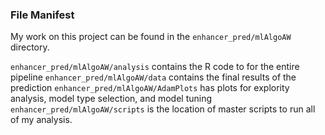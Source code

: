 ### File Manifest
My work on this project can be found in the `enhancer_pred/mlAlgoAW` directory.

`enhancer_pred/mlAlgoAW/analysis` contains the R code to for the entire pipeline
`enhancer_pred/mlAlgoAW/data`  contains the final results of the prediction
`enhancer_pred/mlAlgoAW/AdamPlots` has plots for explority analysis, model type selection, and model tuning
`enhancer_pred/mlAlgoAW/scripts` is the location of master scripts to run all of my analysis.
